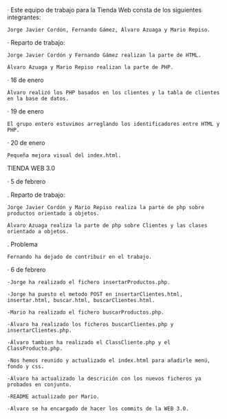 · Este equipo de trabajo para la Tienda Web consta de los siguientes integrantes:

	Jorge Javier Cordón, Fernando Gámez, Álvaro Azuaga y Mario Repiso.


· Reparto de trabajo:

	Jorge Javier Cordón y Fernando Gámez realizan la parte de HTML.

	Álvaro Azuaga y Mario Repiso realizan la parte de PHP.


· 16 de enero

	Álvaro realizó los PHP basados en los clientes y la tabla de clientes en la base de datos.


· 19 de enero

	El grupo entero estuvimos arreglando los identificadores entre HTML y PHP.


· 20 de enero

	Pequeña mejora visual del index.html.

TIENDA WEB 3.0

· 5 de febrero

. Reparto de trabajo:

	Jorge Javier Cordón y Mario Repiso realiza la parte de php sobre productos orientado a objetos.

	Álvaro Azuaga realiza la parte de php sobre Clientes y las clases orientado a objetos.
	
. Problema

	Fernando ha dejado de contribuir en el trabajo.

· 6 de febrero

	-Jorge ha realizado el fichero insertarProductos.php.
	
	-Jorge ha puesto el metodo POST en insertarClientes.html, insertar.html, buscar.html, buscarClientes.html. 
	
	-Mario ha realizado el fichero buscarProductos.php.
	
	-Álvaro ha realizado los ficheros buscarClientes.php y insertarClientes.php.
	
	-Álvaro tambien ha realizado el ClassCliente.php y el ClassProducto.php.
	
	-Nos hemos reunido y actualizado el index.html para añadirle menú, fondo y css.
	
	-Álvaro ha actualizado la descrición con los nuevos ficheros ya probados en conjunto.
	
	-README actualizado por Mario.
	
	-Alvaro se ha encargado de hacer los commits de la WEB 3.0.
	
	
